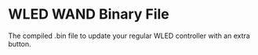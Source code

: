 # WLED WAND Binary File
The compiled .bin file to update your regular WLED controller with an extra button.
